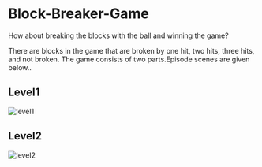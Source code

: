 # Block-Breaker-Game
How about breaking the blocks with the ball and winning the game?

There are blocks in the game that are broken by one hit, two hits, three hits, and not broken.
The game consists of two parts.Episode scenes are given below..
## Level1
![level1](https://user-images.githubusercontent.com/62395974/111952538-5c4bee00-8af6-11eb-92bb-67cff43c9904.png)

## Level2
![level2](https://user-images.githubusercontent.com/62395974/111952664-830a2480-8af6-11eb-98c1-1f93f94b92ce.png)



